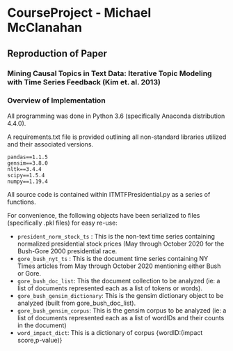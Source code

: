 # CourseProject - Michael McClanahan
## Reproduction of Paper

### Mining Causal Topics in Text Data: Iterative Topic Modeling with Time Series Feedback (Kim et. al. 2013)

### Overview of Implementation

All programming was done in Python 3.6 (specifically Anaconda distribution 4.4.0).

A requirements.txt file is provided outlining all non-standard libraries utilized and their associated versions.

```
pandas==1.1.5
gensim==3.8.0
nltk==3.4.4
scipy==1.5.4
numpy==1.19.4
```

All source code is contained within ITMTFPresidential.py as a series of functions.

For convenience, the following objects have been serialized to files (specifically .pkl files) for easy re-use:

- ```president_norm_stock_ts``` : This is the non-text time series containing normalized presidential stock prices (May through October 2020 for the Bush-Gore 2000 presidential race.
- ```gore_bush_nyt_ts``` : This is the document time series containing NY Times articles from May through October 2020 mentioning either Bush or Gore.
- ```gore_bush_doc_list```: This the document collection to be analyzed (ie: a list of documents represented each as a list of tokens or words).
- ```gore_bush_gensim_dictionary```: This is the gensim dictionary object to be analyzed (built from gore_bush_doc_list).
- ```gore_bush_gensim_corpus```: This is the gensim corpus to be analyzed (ie: a list of documents represented each as a list of wordIDs and their counts in the document)
- ```word_impact_dict```: This is a dictionary of corpus {wordID:(impact score,p-value)} 

